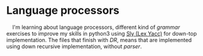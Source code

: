 # Language processors

&nbsp;&nbsp;&nbsp;&nbsp;I'm learning about language processors, different kind of _grammar_ exercises to improve my skills in python3 using [Sly (Lex Yacc)](https://sly.readthedocs.io/en/latest/) for down-top implementation. The files that finish with _DR_, means that are implemented using down recursive implementation, without _parser_.

